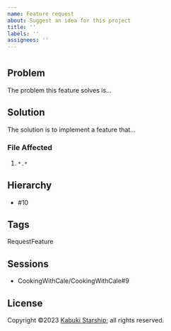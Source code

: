 ```yaml
---
name: Feature request
about: Suggest an idea for this project
title: ''
labels: ''
assignees: ''
---
```

#

## Problem

The problem this feature solves is...

## Solution

The solution is to implement a feature that...

### File Affected

1. `*.*`

## Hierarchy

* #10

## Tags

RequestFeature

## Sessions

* CookingWithCale/CookingWithCale#9

## License

Copyright ©2023 [Kabuki Starship](https://kabukistarship.com); all rights reserved.
